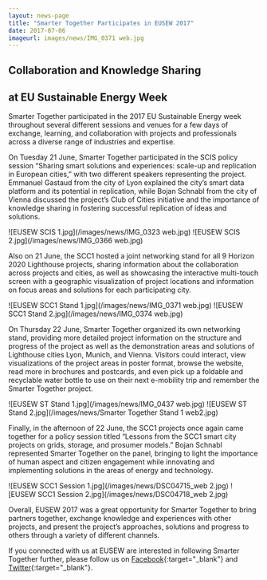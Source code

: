 ```yaml
---
layout: news-page
title: "Smarter Together Participates in EUSEW 2017"
date: 2017-07-06
imageurl: images/news/IMG_0371 web.jpg
---
```


<div class="multiline">
<h2><span class="ornament-news">Collaboration and Knowledge Sharing</span></h2>
<h2><span class="ornament-news">at EU Sustainable Energy Week</span></h2>
</div>

Smarter Together participated in the 2017 EU Sustainable Energy week throughout several different sessions and venues for a few days of exchange, learning, and collaboration with projects and professionals across a diverse range of industries and expertise.

On Tuesday 21 June, Smarter Together participated in the SCIS policy session “Sharing smart solutions and experiences: scale-up and replication in European cities,” with two different speakers representing the project. Emmanuel Gastaud from the city of Lyon explained the city’s smart data platform and its potential in replication, while Bojan Schnabl from the city of Vienna discussed the project’s Club of Cities initiative and the importance of knowledge sharing in fostering successful replication of ideas and solutions.

![EUSEW SCIS 1.jpg](/images/news/IMG_0323 web.jpg) ![EUSEW SCIS 2.jpg](/images/news/IMG_0366 web.jpg) 

Also on 21 June, the SCC1 hosted a joint networking stand for all 9 Horizon 2020 Lighthouse projects, sharing information about the collaboration across projects and cities, as well as showcasing the interactive multi-touch screen with a geographic visualization of project locations and information on focus areas and solutions for each participating city.

![EUSEW SCC1 Stand 1.jpg](/images/news/IMG_0371 web.jpg) ![EUSEW SCC1 Stand 2.jpg](/images/news/IMG_0374 web.jpg)

On Thursday 22 June, Smarter Together organized its own networking stand, providing more detailed project information on the structure and progress of the project as well as the demonstration areas and solutions of Lighthouse cities Lyon, Munich, and Vienna. Visitors could interact, view visualizations of the project areas in poster format, browse the website, read more in brochures and postcards, and even pick up a foldable and recyclable water bottle to use on their next e-mobility trip and remember the Smarter Together project.

![EUSEW ST Stand 1.jpg](/images/news/IMG_0437 web.jpg) ![EUSEW ST Stand 2.jpg](/images/news/Smarter Together Stand 1 web2.jpg)

Finally, in the afternoon of 22 June, the SCC1 projects once again came together for a policy session titled “Lessons from the SCC1 smart city projects on grids, storage, and prosumer models.” Bojan Schnabl represented Smarter Together on the panel, bringing to light the importance of human aspect and citizen engagement while innovating and implementing solutions in the areas of energy and technology.

![EUSEW SCC1 Session 1.jpg](/images/news/DSC04715_web 2.jpg) ![EUSEW SCC1 Session 2.jpg](/images/news/DSC04718_web 2.jpg)

Overall, EUSEW 2017 was a great opportunity for Smarter Together to bring partners together, exchange knowledge and experiences with other projects, and present the project’s approaches, solutions and progress to others through a variety of different channels. 

If you connected with us at EUSEW are interested in following Smarter Together further, please follow us on [Facebook](https://www.facebook.com/SmarterTogetherProject/){:target="_blank"} and [Twitter](https://twitter.com/SmarterH2020){:target="_blank"}.
